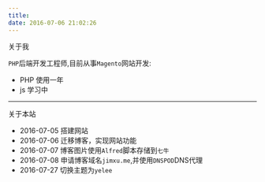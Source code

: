 ```yaml
---
title: 
date: 2016-07-06 21:02:26
---
```


关于我

`PHP`后端开发工程师,目前从事`Magento`网站开发:

- PHP   使用一年
- js    学习中

---

关于本站

- 2016-07-05    搭建网站
- 2016-07-06    迁移博客，实现网站功能   
- 2016-07-07    博客图片使用`Alfred`脚本存储到`七牛`
- 2016-07-08    申请博客域名`jimxu.me`,并使用`DNSPOD`DNS代理
- 2016-07-27    切换主题为`yelee`